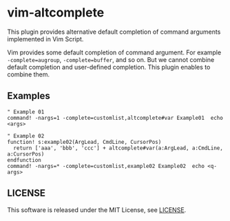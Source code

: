 vim-altcomplete
===============

This plugin provides alternative default completion of command arguments
implemented in Vim Script.

Vim provides some default completion of command argument.
For example ```-complete=augroup```, ```-complete=buffer```, and so on.
But we cannot combine default completion and user-defined completion.
This plugin enables to combine them.


## Examples

```vim
" Example 01
command! -nargs=1 -complete=customlist,altcomplete#var Example01  echo <args>

" Example 02
function! s:example02(ArgLead, CmdLine, CursorPos)
  return ['aaa', 'bbb', 'ccc'] + altcomplete#var(a:ArgLead, a:CmdLine, a:CursorPos)
endfunction
command! -nargs=* -complete=customlist,example02 Example02  echo <q-args>
```


## LICENSE

This software is released under the MIT License, see [LICENSE](LICENSE).
